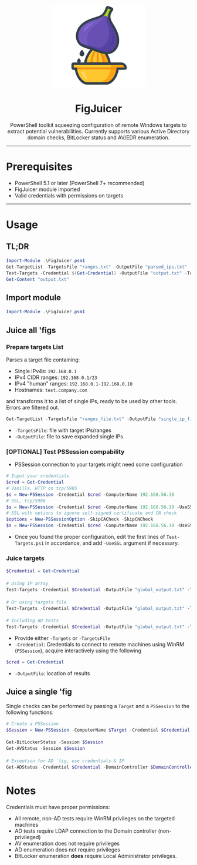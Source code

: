 <p align="center"><img src="./figjuicer.png" width="256" alt="FigJuicer"></p>

<h1 align="center">FigJuicer</h1>

<p align="center">PowerShell toolkit squeezing configuration of remote Windows targets to extract potential vulnerabilities. Currently supports various Active Directory domain checks, BitLocker status and AV/EDR enumeration.</p>

<hr>

# Prerequisites

- PowerShell 5.1 or later (PowerShell 7+ recommended)  
- FigJuicer module imported
- Valid credentials with permissions on targets  

---

# Usage
## TL;DR
```powershell
Import-Module .\FigJuicer.psm1
Get-TargetList -TargetsFile "ranges.txt" -OutputFile "parsed_ips.txt"
Test-Targets -Credential $(Get-Credential) -OutputFile "output.txt" -TargetsFile "parsed_ips.txt"
Get-Content "output.txt"
```
## Import module
```powershell
Import-Module .\FigJuicer.psm1
```

## Juice all 'figs
### Prepare targets List

Parses a target file containing:
- Single IPv4s: `192.168.0.1`
- IPv4 CIDR ranges: `192.168.0.1/23`
- IPv4 "human" ranges: `192.168.0.1-192.168.0.10`
- Hostnames: `test.company.com`

and transforms it to a list of single IPs, ready to be used by other tools. Errors are filtered out.

```powershell
Get-TargetList -TargetsFile "ranges_file.txt" -OutputFile "single_ip_file.txt"
```
- `-TargetsFile`: file with target IPs/ranges
- `-OutputFile`: file to save expanded single IPs

### [OPTIONAL] Test PSSession compability
- PSSession connection to your targets might need some configuration
```powershell
# Input your credentials
$cred = Get-Credential
# Vanilla, HTTP on tcp/5985
$s = New-PSSession -Credential $cred -ComputerName 192.168.56.10
# SSL, tcp/5986
$s = New-PSSession -Credential $cred -ComputerName 192.168.56.10 -UseSSL
# SSL with options to ignore self-signed certificate and CN check
$options = New-PSSessionOption -SkipCACheck -SkipCNCheck
$s = New-PSSession -Credential $cred -ComputerName 192.168.56.10 -UseSSL -SessionOption $options
```
- Once you found the proper configuration, edit the first lines of `Test-Targets.ps1` in accordance, and add `-UseSSL` argument if necessary.

### Juice targets
```powershell
$Credential = Get-Credential

# Using IP array
Test-Targets -Credential $Credential -OutputFile "global_output.txt" -Targets $Targets

# Or using targets file
Test-Targets -Credential $Credential -OutputFile "global_output.txt" -TargetsFile "single_ip_file.txt"

# Including AD tests
Test-Targets -Credential $Credential -OutputFile "global_output.txt" -TargetsFile "single_ip_file.txt"  -DomainController $DCIP
```
- Provide either `-Targets` or `-TargetsFile`
- `-Credential`: Credentials to connect to remote machines using WinRM (`PSSession`), acquire interactively using the following
```powershell
$cred = Get-Credential
```
- `-OutputFile`: location of results

## Juice a single 'fig

Single checks can be performed by passing a `Target` and a `PSSession` to the following functions:
```powershell
# Create a PSSession
$Session = New-PSSession -ComputerName $Target -Credential $Credential

Get-BitLockerStatus -Session $Session
Get-AVStatus -Session $Session

# Exception for AD 'fig, use credentials & IP
Get-ADStatus -Credential $Credential -DomainController $DomainControllerIP
```
# Notes
Credentials must have proper permissions:
- All remote, non-AD tests require WinRM privileges on the targeted machines
- AD tests require LDAP connection to the Domain controller (non-privileged)
- AV enumeration does not require privileges
- AD enumeration does not require privileges
- BitLocker enumeration **does** require Local Administrator privileges.
